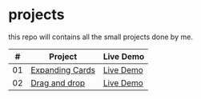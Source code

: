 # projects
this repo will contains all the small projects done by me.

|  #  | Project                                                                                                                     | Live Demo                                                                         |
| :-: | --------------------------------------------------------------------------------------------------------------------------- | --------------------------------------------------------------------------------- |
| 01  | [Expanding Cards](https://github.com/navag/projects/tree/main/expandingCards)                             | [Live Demo](https://navag.github.io/projects/expandingCards/)               |
| 02  | [Drag and drop](https://github.com/navag/projects/tree/main/dragNDrop)                             | [Live Demo](https://navag.github.io/projects/dragNDrop/)               |

